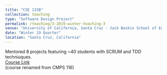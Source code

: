 ```yaml
---
title: "CSE 115B"
collection: teaching
type: "Software Design Project"
permalink: /teaching/3-2019-winter-teaching-3
venue: "University of California, Santa Cruz - Jack Baskin School of Engineering"
date: "Winter 19 Quarter"
location: "Santa Cruz, California"
---
```


Mentored 8 projects featuring ~40 students with SCRUM and TDD techniuques. 
<br>
<a href="https://courses.soe.ucsc.edu/courses/cse115b">Course Link</a>
<br>
(course renamed from CMPS 116)